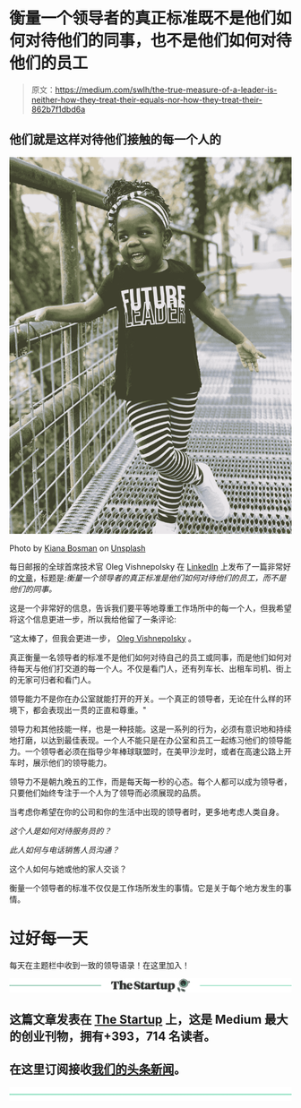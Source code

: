 # 衡量一个领导者的真正标准既不是他们如何对待他们的同事，也不是他们如何对待他们的员工

> 原文：<https://medium.com/swlh/the-true-measure-of-a-leader-is-neither-how-they-treat-their-equals-nor-how-they-treat-their-862b7f1dbd6a>

## 他们就是这样对待他们接触的每一个人的

![](img/749d89ff69d96e7f82bfb367b2786320.png)

Photo by [Kiana Bosman](https://unsplash.com/@k_otically_ki?utm_source=medium&utm_medium=referral) on [Unsplash](https://unsplash.com?utm_source=medium&utm_medium=referral)

每日邮报的全球首席技术官 Oleg Vishnepolsky 在 [LinkedIn](https://www.linkedin.com/in/jordan-gross-8271905b/) 上发布了一篇非常好的[文章](https://www.linkedin.com/pulse/true-measure-leader-how-treat-employees-equals-oleg-vishnepolsky/)，标题是:*衡量一个领导者的真正标准是他们如何对待他们的员工，而不是他们的同事。*

这是一个非常好的信息，告诉我们要平等地尊重工作场所中的每一个人，但我希望将这个信息更进一步，所以我给他留了一条评论:

“这太棒了，但我会更进一步， [Oleg Vishnepolsky](https://www.linkedin.com/in/vishnepolsky/) 。

真正衡量一名领导者的标准不是他们如何对待自己的员工或同事，而是他们如何对待每天与他们打交道的每一个人。不仅是看门人，还有列车长、出租车司机、街上的无家可归者和看门人。

领导能力不是你在办公室就能打开的开关。一个真正的领导者，无论在什么样的环境下，都会表现出一贯的正直和尊重。"

领导力和其他技能一样，也是一种技能。这是一系列的行为，必须有意识地和持续地打磨，以达到最佳表现。一个人不能只是在办公室和员工一起练习他们的领导能力。一个领导者必须在指导少年棒球联盟时，在美甲沙龙时，或者在高速公路上开车时，展示他们的领导能力。

领导力不是朝九晚五的工作，而是每天每一秒的心态。每个人都可以成为领导者，只要他们始终专注于一个人为了领导而必须展现的品质。

当考虑你希望在你的公司和你的生活中出现的领导者时，更多地考虑人类自身。

*这个人是如何对待服务员的？*

*此人如何与电话销售人员沟通？*

这个人如何与她或他的家人交谈？

衡量一个领导者的标准不仅仅是工作场所发生的事情。它是关于每个地方发生的事情。

# 过好每一天

每天在主题栏中收到一致的领导语录！在这里加入！

[![](img/308a8d84fb9b2fab43d66c117fcc4bb4.png)](https://medium.com/swlh)

## 这篇文章发表在 [The Startup](https://medium.com/swlh) 上，这是 Medium 最大的创业刊物，拥有+393，714 名读者。

## 在这里订阅接收[我们的头条新闻](http://growthsupply.com/the-startup-newsletter/)。

[![](img/b0164736ea17a63403e660de5dedf91a.png)](https://medium.com/swlh)